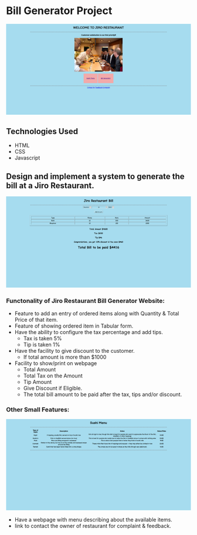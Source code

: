 
# Bill Generator Project
![HomePage](https://raw.githubusercontent.com/vinaytest75/masai-sprint-2/master/resources/HomePage.png)

## Technologies Used
* HTML
* CSS
* Javascript

## Design and implement a system to generate the bill at a Jiro Restaurant.

![Bill Generator Page](https://raw.githubusercontent.com/vinaytest75/masai-sprint-2/master/resources/BillGeneratorPage.png)
### Functonality of Jiro Restaurant Bill Generator Website: 
  * Feature to add an entry of ordered items along with Quantity & Total Price of that item.
  * Feature of showing ordered item in Tabular form.
  * Have the ability to configure the tax percentage and add tips.
    * Tax is taken 5%
    * Tip is taken 1%
* Have the facility to give discount to the customer.
  * If total amount is more than $1000
* Facility to show/print on webpage
  * Total Amount
  * Total Tax on the Amount
  * Tip Amount
  * Give Discount if Eligible.
  * The total bill amount to be paid after the tax, tips and/or discount.
  
### Other Small Features:
![Menu](https://raw.githubusercontent.com/vinaytest75/masai-sprint-2/master/resources/MenuPage.png)
  * Have a webpage with menu describing about the available items.
  * link to contact the owner of restaurant for complaint & feedback.
